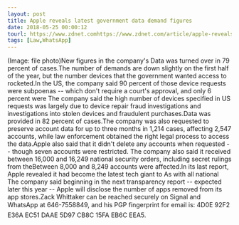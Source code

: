 ```yaml
---
layout: post
title: Apple reveals latest government data demand figures
date: 2018-05-25 00:00:12
tourl: https://www.zdnet.comhttps://www.zdnet.com/article/apple-reveals-latest-government-data-demand-figures/
tags: [Law,WhatsApp]
---
```

(Image: file photo)New figures in the company's Data was turned over in 79 percent of cases.The number of demands are down slightly on the first half of the year, but the number devices that the government wanted access to rocketed.In the US, the company said 90 percent of those device requests were subpoenas -- which don't require a court's approval, and only 6 percent were The company said the high number of devices specified in US requests was largely due to device repair fraud investigations and investigations into stolen devices and fraudulent purchases.Data was provided in 82 percent of cases.The company was also requested to preserve account data for up to three months in 1,214 cases, affecting 2,547 accounts, while law enforcement obtained the right legal process to access the data.Apple also said that it didn't delete any accounts when requested -- though seven accounts were restricted. The company also said it received between 16,000 and 16,249 national security orders, including secret rulings from theBetween 8,000 and 8,249 accounts were affected.In its last report, Apple revealed it had become the latest tech giant to As with all national The company said beginning in the next transparency report -- expected later this year -- Apple will disclose the number of apps removed from its app stores.Zack Whittaker can be reached securely on Signal and WhatsApp at 646-7558849, and his PGP fingerprint for email is: 4D0E 92F2 E36A EC51 DAAE 5D97 CB8C 15FA EB6C EEA5.
